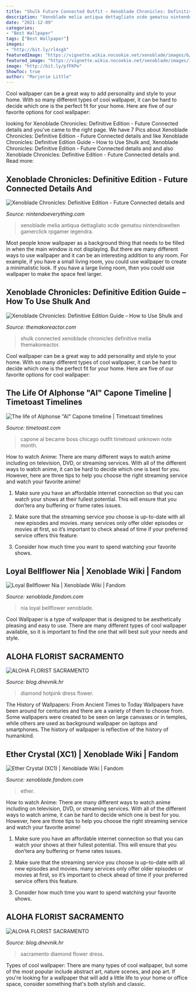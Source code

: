 ```yaml
---
title: "Shulk Future Connected Outfit ~ Xenoblade Chronicles: Definitive Edition Guide – How To Use Shulk And"
description: "Xenoblade melia antiqua dettagliato xcde gematsu nintendowelten gamerclick rpgamer legendra"
date: "2021-12-09"
categories:
- "Best Wallpaper"
tags: ["Best Wallpaper"]
images:
- "http://bit.ly/rl4sgX"
featuredImage: "https://vignette.wikia.nocookie.net/xenoblade/images/6/6c/LoyalBellflowerNia.jpg/revision/latest?cb=20190219182146"
featured_image: "https://vignette.wikia.nocookie.net/xenoblade/images/1/1b/Ether_Crystal_DE.jpeg/revision/latest?cb=20200610003231"
image: "http://bit.ly/pfFKPe"
ShowToc: true
author: "Marjorie Little"
---
```



Cool wallpaper can be a great way to add personality and style to your home. With so many different types of cool wallpaper, it can be hard to decide which one is the perfect fit for your home. Here are five of our favorite options for cool wallpaper: 

	

		
looking for Xenoblade Chronicles: Definitive Edition - Future Connected details and you've came to the right page. We have 7 Pics about Xenoblade Chronicles: Definitive Edition - Future Connected details and like Xenoblade Chronicles: Definitive Edition Guide – How to Use Shulk and, Xenoblade Chronicles: Definitive Edition - Future Connected details and and also Xenoblade Chronicles: Definitive Edition - Future Connected details and. Read more:
		
    
## Xenoblade Chronicles: Definitive Edition - Future Connected Details And

<img loading=lazy src="https://nintendoeverything.com/wp-content/uploads/sites/1/nggallery/xenoblade-future-connected/xenoblade-future-connected-11.png" onerror="this.onerror=null;this.src='https://tse4.mm.bing.net/th?id=OIP.ceNZ6bQVQg88LXoKtOTuPgHaJY&amp;pid=15.1';" alt="Xenoblade Chronicles: Definitive Edition - Future Connected details and">

_Source: nintendoeverything.com_

>xenoblade melia antiqua dettagliato xcde gematsu nintendowelten gamerclick rpgamer legendra. 

	

Most people know wallpaper as a background thing that needs to be filled in when the main window is not displaying. But there are many different ways to use wallpaper and it can be an interesting addition to any room. For example, if you have a small living room, you could use wallpaper to create a minimalistic look. If you have a large living room, then you could use wallpaper to make the space feel larger.

    
## Xenoblade Chronicles: Definitive Edition Guide – How To Use Shulk And

<img loading=lazy src="https://files.themakoreactor.com/wp-content/uploads/2020/05/xenoblade-chronicles-definitive-edition-future-connected-shulk-in-main-game-1536x864.jpg" onerror="this.onerror=null;this.src='https://tse3.mm.bing.net/th?id=OIP.V12bd7QlqX2GdGmwDeiZzQHaEK&amp;pid=15.1';" alt="Xenoblade Chronicles: Definitive Edition Guide – How to Use Shulk and">

_Source: themakoreactor.com_

>shulk connected xenoblade chronicles definitive melia themakoreactor. 

	

Cool wallpaper can be a great way to add personality and style to your home. With so many different types of cool wallpaper, it can be hard to decide which one is the perfect fit for your home. Here are five of our favorite options for cool wallpaper: 

    
## The Life Of Alphonse &quot;Al&quot; Capone Timeline | Timetoast Timelines

<img loading=lazy src="http://s3.amazonaws.com/s3.timetoast.com/public/uploads/photos/1447365/al_capone.jpg?1473602667" onerror="this.onerror=null;this.src='https://tse4.mm.bing.net/th?id=OIP.gtIRjoSL9289_tjSMrx0WAAAAA&amp;pid=15.1';" alt="The life of Alphonse &quot;Al&quot; Capone timeline | Timetoast timelines">

_Source: timetoast.com_

>capone al became boss chicago outfit timetoast unknown note month. 

	

How to watch Anime: There are many different ways to watch anime including on television, DVD, or streaming services.
With all of the different ways to watch anime, it can be hard to decide which one is best for you. However, here are three tips to help you choose the right streaming service and watch your favorite anime!
1. Make sure you have an affordable internet connection so that you can watch your shows at their fullest potential. This will ensure that you don’tera any buffering or frame rates issues.

2. Make sure that the streaming service you choose is up-to-date with all new episodes and movies. many services only offer older episodes or movies at first, so it’s important to check ahead of time if your preferred service offers this feature.

3. Consider how much time you want to spend watching your favorite shows.

    
## Loyal Bellflower Nia | Xenoblade Wiki | Fandom

<img loading=lazy src="https://vignette.wikia.nocookie.net/xenoblade/images/6/6c/LoyalBellflowerNia.jpg/revision/latest?cb=20190219182146" onerror="this.onerror=null;this.src='https://tse4.mm.bing.net/th?id=OIP.wQLaNHau51AG8EjQvNLGYgAAAA&amp;pid=15.1';" alt="Loyal Bellflower Nia | Xenoblade Wiki | Fandom">

_Source: xenoblade.fandom.com_

>nia loyal bellflower xenoblade. 

	

Cool Wallpaper is a type of wallpaper that is designed to be aesthetically pleasing and easy to use. There are many different types of cool wallpaper available, so it is important to find the one that will best suit your needs and style.

    
## ALOHA FLORIST SACRAMENTO

<img loading=lazy src="http://bit.ly/rl4sgX" onerror="this.onerror=null;this.src='https://tse4.mm.bing.net/th?id=OIP.KdSXCNAet7Aw51lC6eSthAHaFO&amp;pid=15.1';" alt="ALOHA FLORIST SACRAMENTO">

_Source: blog.dnevnik.hr_

>diamond hotpink dress flower. 

	

The History of Wallpapers: From Ancient Times to Today
Wallpapers have been around for centuries and there are a variety of them to choose from. Some wallpapers were created to be seen on large canvases or in temples, while others are used as background wallpaper on laptops and smartphones. The history of wallpaper is reflective of the history of humankind.

    
## Ether Crystal (XC1) | Xenoblade Wiki | Fandom

<img loading=lazy src="https://vignette.wikia.nocookie.net/xenoblade/images/1/1b/Ether_Crystal_DE.jpeg/revision/latest?cb=20200610003231" onerror="this.onerror=null;this.src='https://tse2.mm.bing.net/th?id=OIP.MdHp9P-E8O7LXq7udklcGwHaEK&amp;pid=15.1';" alt="Ether Crystal (XC1) | Xenoblade Wiki | Fandom">

_Source: xenoblade.fandom.com_

>ether. 

	

How to watch Anime: There are many different ways to watch anime including on television, DVD, or streaming services.
With all of the different ways to watch anime, it can be hard to decide which one is best for you. However, here are three tips to help you choose the right streaming service and watch your favorite anime!
1. Make sure you have an affordable internet connection so that you can watch your shows at their fullest potential. This will ensure that you don’tera any buffering or frame rates issues.

2. Make sure that the streaming service you choose is up-to-date with all new episodes and movies. many services only offer older episodes or movies at first, so it’s important to check ahead of time if your preferred service offers this feature.

3. Consider how much time you want to spend watching your favorite shows.

    
## ALOHA FLORIST SACRAMENTO

<img loading=lazy src="http://bit.ly/pfFKPe" onerror="this.onerror=null;this.src='https://tse4.mm.bing.net/th?id=OIP.liyNJ7kSz8C30BF2yUjzrgHaE7&amp;pid=15.1';" alt="ALOHA FLORIST SACRAMENTO">

_Source: blog.dnevnik.hr_

>sacramento diamond flower dress. 

	

Types of cool wallpaper:
There are many types of cool wallpaper, but some of the most popular include abstract art, nature scenes, and pop art. If you're looking for a wallpaper that will add a little life to your home or office space, consider something that's both stylish and classic.

